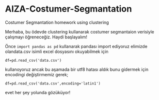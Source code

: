 # AIZA-Costumer-Segmantation
Costumer Segmantation homework using clustering

Merhaba, bu ödevde clustering kullanarak costumer segmantaion verisiyle çalışmayı öğreneceğiz. Haydi başlayalım!

Önce `import pandas as pd` kullanarak pandası import ediyoruz elimizde olandata.csv isimli excel dosyasını okuyabilmek için


`df=pd.read_csv('data.csv')`

kullanoyoruz ancak bu aşamada bir utf8 hatası aldık bunu gidermek için encodingi değiştirmemiz gerek;

`df=pd.read_csv('data.csv',encoding='latin1')`

evet her şey yolunda gözüküyor!


